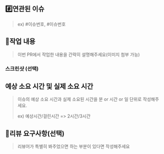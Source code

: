 ## #️⃣연관된 이슈
>  ex) #이슈번호, #이슈번호

## 📝작업 내용
> 이번 PR에서 작업한 내용을 간략히 설명해주세요(이미지 첨부 가능)

### 스크린샷 (선택)


## 예상 소요 시간 및 실제 소요 시간
> 이슈의 예상 소요 시간과 실제 소요된 시간을 분 or 시간 or 일 단위로 작성해주세요.
> 
> ex) 예상시간/걸린시간 => 2시간/3시간


## 💬리뷰 요구사항(선택)

> 리뷰어가 특별히 봐주었으면 하는 부분이 있다면 작성해주세요